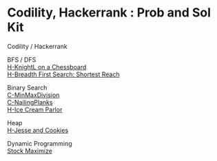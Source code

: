 # Codility, Hackerrank : Prob and Sol Kit

Codility / Hackerrank  

BFS / DFS   
[H-KnightL on a Chessboard](https://github.com/hyoo14/coding-study/blob/main/EngPlatform/Hackerrank_BFS_DFS_KnightL%20on%20a%20Chessboard.ipynb)  
[H-Breadth First Search: Shortest Reach](https://github.com/hyoo14/coding-study/blob/main/EngPlatform/Hackerrank_BFS_DFS_Breadth%20First%20Search_Shortest%20Reach.ipynb)

Binary Search  
[C-MinMaxDivision](https://github.com/hyoo14/coding-study/blob/main/EngPlatform/Codility_BinarySearch_MinMaxDivision.ipynb)  
[C-NailingPlanks](https://github.com/hyoo14/coding-study/blob/main/EngPlatform/Codility_BinarySearch_NailingPlanks.ipynb)  
[H-Ice Cream Parlor](https://github.com/hyoo14/coding-study/blob/main/EngPlatform/Hackerrank_BinarySearch_Ice%20Cream%20Parlor.ipynb)
  

Heap   
[H-Jesse and Cookies](https://github.com/hyoo14/coding-study/blob/main/EngPlatform/Hackerrank_Heap_Jesse%20and%20Cookies.ipynb)  

Dynamic Programming  
[Stock Maximize](https://github.com/hyoo14/coding-study/blob/main/EngPlatform/Hackerrank_DynamicProgramming_Stock%20Maximize.ipynb)  

